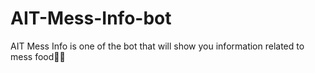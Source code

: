 # AIT-Mess-Info-bot
AIT Mess Info is one of the bot that will show you information related to mess food🍙🥟
